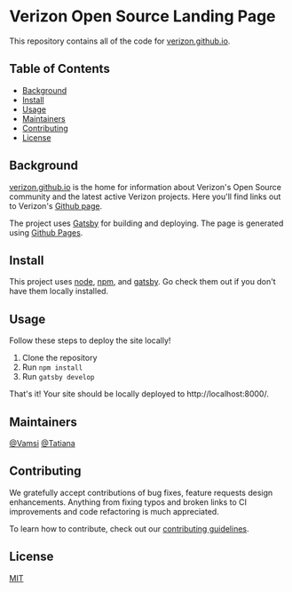 # Verizon Open Source Landing Page

This repository contains all of the code for [verizon.github.io](https://verizon.github.io/). 


## Table of Contents

- [Background](#background)
- [Install](#install)
- [Usage](#usage)
- [Maintainers](#maintainers)
- [Contributing](#contributing)
- [License](#license)

## Background

[verizon.github.io](https://verizon.github.io/) is the home for information about Verizon's Open Source community and the latest active Verizon projects. Here you'll find links out to Verizon's [Github page](https://github.com/Verizon). 

The project uses [Gatsby](https://www.gatsbyjs.com/) for building and deploying. The page is generated using [Github Pages](https://pages.github.com/). 

## Install

This project uses [node](http://nodejs.org), [npm](https://npmjs.com), and [gatsby](https://www.gatsbyjs.com/tutorial/part-zero/). Go check them out if you don't have them locally installed.

## Usage

Follow these steps to deploy the site locally!

1. Clone the repository
2. Run `npm install`
3. Run `gatsby develop`

That's it! Your site should be locally deployed to http://localhost:8000/. 

## Maintainers

[@Vamsi](https://github.com/vamsiponnapalli)
[@Tatiana](https://github.com/tatsco)

## Contributing

We gratefully accept contributions of bug fixes, feature requests design enhancements. Anything from fixing typos and broken links to CI improvements and code refactoring is much appreciated. 

To learn how to contribute, check out our [contributing guidelines](CONTRIBUTING.md). 


## License

[MIT](LICENSE) 


